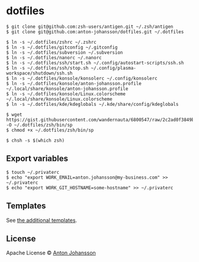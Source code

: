 # dotfiles

```shell
$ git clone git@github.com:zsh-users/antigen.git ~/.zsh/antigen
$ git clone git@github.com:anton-johansson/dotfiles.git ~/.dotfiles

$ ln -s ~/.dotfiles/zshrc ~/.zshrc
$ ln -s ~/.dotfiles/gitconfig ~/.gitconfig
$ ln -s ~/.dotfiles/subversion ~/.subversion
$ ln -s ~/.dotfiles/nanorc ~/.nanorc
$ ln -s ~/.dotfiles/ssh/start.sh ~/.config/autostart-scripts/ssh.sh
$ ln -s ~/.dotfiles/ssh/stop.sh ~/.config/plasma-workspace/shutdown/ssh.sh
$ ln -s ~/.dotfiles/konsole/konsolerc ~/.config/konsolerc
$ ln -s ~/.dotfiles/konsole/anton-johansson.profile ~/.local/share/konsole/anton-johansson.profile
$ ln -s ~/.dotfiles/konsole/Linux.colorscheme ~/.local/share/konsole/Linux.colorscheme
$ ln -s ~/.dotfiles/kde/kdeglobals ~/.kde/share/config/kdeglobals

$ wget https://gist.githubusercontent.com/wandernauta/6800547/raw/2c2ad0f3849b1b1cd1116b80718d986f1c1e7966/sp -O ~/.dotfiles/zsh/bin/sp
$ chmod +x ~/.dotfiles/zsh/bin/sp

$ chsh -s $(which zsh)
```


## Export variables

```shell
$ touch ~/.privaterc
$ echo "export WORK_EMAIL=anton.johansson@my-business.com" >> ~/.privaterc
$ echo "export WORK_GIT_HOSTNAME=some-hostname" >> ~/.privaterc
```


## Templates

See [the additional templates](./templates/).


## License

Apache License © [Anton Johansson](https://github.com/anton-johansson)
